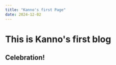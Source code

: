```yaml
---
title: "Kanno's first Page"
date: 2024-12-02
---
```


# This is Kanno's first blog

##  Celebration!
